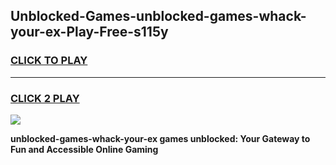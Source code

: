 
## Unblocked-Games-unblocked-games-whack-your-ex-Play-Free-s115y
<h3>
<a href="https://premium76.site?title=unblocked-games-whack-your-ex&ref=22A">CLICK TO PLAY</a></h3>
<hr>

<h3>
<a href="https://premium76.site?title=unblocked-games-whack-your-ex&ref=22A">CLICK 2 PLAY</a>
  
</h3>

<a href="https://premium76.site?title=unblocked-games-whack-your-ex&ref=22A"><img src="https://clearcache.store/games.png"></a>


**unblocked-games-whack-your-ex games unblocked: Your Gateway to Fun and Accessible Online Gaming**
